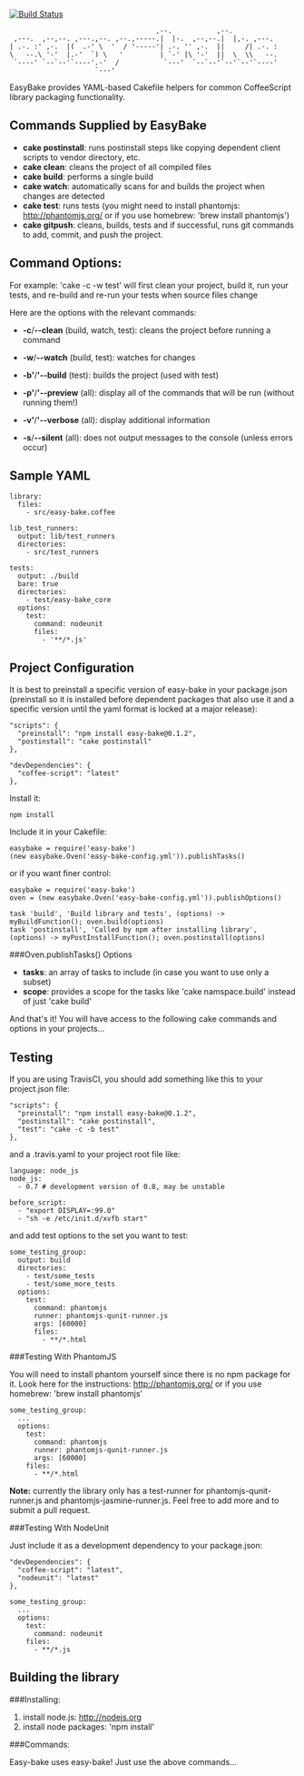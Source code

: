 [![Build Status](https://secure.travis-ci.org/kmalakoff/easy-bake.png)](http://travis-ci.org/kmalakoff/easy-bake)

````
                                    ,--.           ,--.
 ,---.  ,--,--. ,---.,--. ,--.,-----.|  |-.  ,--,--.|  |,-. ,---.
| .-. :' ,-.  |(  .-' \  '  / '-----'| .-. '' ,-.  ||     /| .-. :
\   --.\ '-'  |.-'  `) \   '         | `-' |\ '-'  ||  \  \\   --.
 `----' `--`--'`----'.-'  /           `---'  `--`--'`--'`--'`----'
                     `---'
````

EasyBake provides YAML-based Cakefile helpers for common CoffeeScript library packaging functionality.


Commands Supplied by EasyBake
-----------------------

- **cake postinstall**: runs postinstall steps like copying dependent client scripts to vendor directory, etc.
- **cake clean**: cleans the project of all compiled files
- **cake build**: performs a single build
- **cake watch**: automatically scans for and builds the project when changes are detected
- **cake test**: runs tests (you might need to install phantomjs: http://phantomjs.org/ or if you use homebrew: 'brew install phantomjs')
- **cake gitpush**: cleans, builds, tests and if successful, runs git commands to add, commit, and push the project.

Command Options:
-----------------------

For example: 'cake -c -w test' will first clean your project, build it, run your tests, and re-build and re-run your tests when source files change

Here are the options with the relevant commands:

- **-c**/**--clean** (build, watch, test): cleans the project before running a command

- **-w**/**--watch** (build, test): watches for changes

- **-b'**/**'--build** (test): builds the project (used with test)

- **-p'**/**'--preview** (all): display all of the commands that will be run (without running them!)

- **-v'**/**'--verbose** (all): display additional information

- **-s**/**--silent** (all): does not output messages to the console (unless errors occur)

Sample YAML
-----------------------

```
library:
  files:
    - src/easy-bake.coffee

lib_test_runners:
  output: lib/test_runners
  directories:
    - src/test_runners

tests:
  output: ./build
  bare: true
  directories:
    - test/easy-bake_core
  options:
    test:
      command: nodeunit
      files:
        - '**/*.js'
```


Project Configuration
-----------------------

It is best to preinstall a specific version of easy-bake in your package.json (preinstall so it is installed before dependent packages that also use it and a specific version until the yaml format is locked at a major release):

```
"scripts": {
  "preinstall": "npm install easy-bake@0.1.2",
  "postinstall": "cake postinstall"
},

"devDependencies": {
  "coffee-script": "latest"
},
```

Install it:

```
npm install
```

Include it in your Cakefile:

```
easybake = require('easy-bake')
(new easybake.Oven('easy-bake-config.yml')).publishTasks()
```

or if you want finer control:

```
easybake = require('easy-bake')
oven = (new easybake.Oven('easy-bake-config.yml')).publishOptions()

task 'build', 'Build library and tests', (options) -> myBuildFunction(); oven.build(options)
task 'postinstall', 'Called by npm after installing library', (options) -> myPostInstallFunction(); oven.postinstall(options)
```

###Oven.publishTasks() Options

- **tasks**: an array of tasks to include (in case you want to use only a subset)
- **scope**: provides a scope for the tasks like 'cake namspace.build' instead of just 'cake build'



And that's it! You will have access to the following cake commands and options in your projects...

Testing
-----------------------
If you are using TravisCI, you should add something like this to your project.json file:

```
"scripts": {
  "preinstall": "npm install easy-bake@0.1.2",
  "postinstall": "cake postinstall",
  "test": "cake -c -b test"
},
```

and a .travis.yaml to your project root file like:

```
language: node_js
node_js:
  - 0.7 # development version of 0.8, may be unstable

before_script:
  - "export DISPLAY=:99.0"
  - "sh -e /etc/init.d/xvfb start"
```

and add test options to the set you want to test:

```
some_testing_group:
  output: build
  directories:
    - test/some_tests
    - test/some_more_tests
  options:
    test:
      command: phantomjs
      runner: phantomjs-qunit-runner.js
      args: [60000]
      files:
        - **/*.html
```


###Testing With PhantomJS

You will need to install phantom yourself since there is no npm package for it. Look here for the instructions: http://phantomjs.org/ or if you use homebrew: 'brew install phantomjs'

```
some_testing_group:
  ...
  options:
    test:
      command: phantomjs
      runner: phantomjs-qunit-runner.js
      args: [60000]
    files:
      - **/*.html
```

**Note:** currently the library only has a test-runner for phantomjs-qunit-runner.js and phantomjs-jasmine-runner.js. Feel free to add more and to submit a pull request.

###Testing With NodeUnit

Just include it as a development dependency to your package.json:

```
"devDependencies": {
  "coffee-script": "latest",
  "nodeunit": "latest"
},
```

```
some_testing_group:
  ...
  options:
    test:
      command: nodeunit
    files:
      - **/*.js
```


Building the library
-----------------------

###Installing:

1. install node.js: http://nodejs.org
2. install node packages: 'npm install'

###Commands:

Easy-bake uses easy-bake! Just use the above commands...
